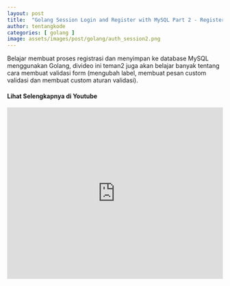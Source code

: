 ```yaml
---
layout: post
title:  "Golang Session Login and Register with MySQL Part 2 - Register & Form Validation"
author: tentangkode
categories: [ golang ]
image: assets/images/post/golang/auth_session2.png
---
```

Belajar membuat proses registrasi dan menyimpan ke database MySQL menggunakan Golang, divideo ini teman2 juga akan belajar banyak tentang cara membuat validasi form (mengubah label, membuat pesan custom validasi dan membuat custom aturan validasi).

#### Lihat Selengkapnya di Youtube

<p><iframe width="100%" height="400px" src="https://www.youtube.com/embed/ABhYaPdFkPo" title="YouTube video player" frameborder="0" allow="accelerometer; autoplay; clipboard-write; encrypted-media; gyroscope; picture-in-picture" allowfullscreen></iframe></p>